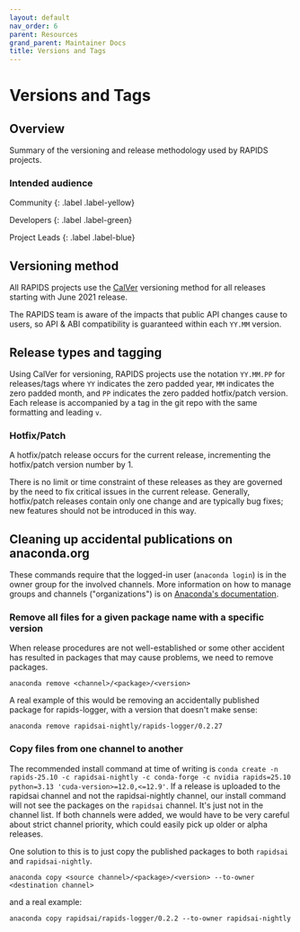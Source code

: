 ```yaml
---
layout: default
nav_order: 6
parent: Resources
grand_parent: Maintainer Docs
title: Versions and Tags
---
```


# Versions and Tags

## Overview

Summary of the versioning and release methodology used by RAPIDS projects.

### Intended audience

Community
{: .label .label-yellow}

Developers
{: .label .label-green}

Project Leads
{: .label .label-blue}

## Versioning method

All RAPIDS projects use the [CalVer](https://calver.org/) versioning method for all releases starting with June 2021 release.

The RAPIDS team is aware of the impacts that public API changes cause to users, so API & ABI compatibility is guaranteed within each `YY.MM` version.

## Release types and tagging

Using CalVer for versioning, RAPIDS projects use the notation `YY.MM.PP` for releases/tags where `YY` indicates the zero padded year, `MM` indicates the zero padded month, and `PP` indicates the zero padded hotfix/patch version. Each release is accompanied by a tag in the git repo with the same formatting and leading `v`.

### Hotfix/Patch

A hotfix/patch release occurs for the current release, incrementing the hotfix/patch version number by 1.

There is no limit or time constraint of these releases as they are governed by the need to fix critical issues in the current release. Generally, hotfix/patch releases contain only one change and are typically bug fixes; new features should not be introduced in this way.

## Cleaning up accidental publications on anaconda.org

These commands require that the logged-in user (`anaconda login`) is in the owner group for the involved channels. More information on how to manage groups and channels ("organizations") is on [Anaconda's documentation](https://www.anaconda.com/docs/tools/anaconda-org/user-guide/work-with-groups).

### Remove all files for a given package name with a specific version

When release procedures are not well-established or some other accident has resulted in packages that may cause problems, we need to remove packages.

`anaconda remove <channel>/<package>/<version>`

A real example of this would be removing an accidentally published package for rapids-logger, with a version that doesn't make sense:

`anaconda remove rapidsai-nightly/rapids-logger/0.2.27`

### Copy files from one channel to another

The recommended install command at time of writing is `conda create -n rapids-25.10 -c rapidsai-nightly -c conda-forge -c nvidia rapids=25.10 python=3.13 'cuda-version>=12.0,<=12.9'`. If a release is uploaded to the rapidsai channel and not the rapidsai-nightly channel, our install command will not see the packages on the `rapidsai` channel. It's just not in the channel list. If both channels were added, we would have to be very careful about strict channel priority, which could easily pick up older or alpha releases.

One solution to this is to just copy the published packages to both `rapidsai` and `rapidsai-nightly`.

`anaconda copy <source channel>/<package>/<version> --to-owner <destination channel>`

and a real example:

`anaconda copy rapidsai/rapids-logger/0.2.2 --to-owner rapidsai-nightly`
